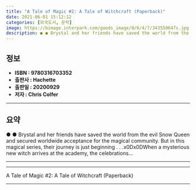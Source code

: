 ```yaml
---
title: "A Tale of Magic #2: A Tale of Witchcraft (Paperback)"
date: 2021-06-01 15:12:12
categories: [외국도서, 문학]
image: https://bimage.interpark.com/goods_image/0/6/4/7/343550647s.jpg
description: ● ● Brystal and her friends have saved the world from the evil Snow Queen and secured worldwide acceptance for the magical community. But in this magical seri
---
```


## **정보**

- **ISBN : 9780316703352**
- **출판사 : Hachette**
- **출판일 : 20200929**
- **저자 : Chris Colfer**

------



## **요약**

●  ●  Brystal and her friends have saved the world from the evil Snow Queen and secured worldwide acceptance for the magical community. But in this magical series, their journey is just beginning . . .x0Dx0DWhen a mysterious new witch arrives at the academy, the celebrations... 

------



------


A Tale of Magic #2: A Tale of Witchcraft (Paperback) 

------


